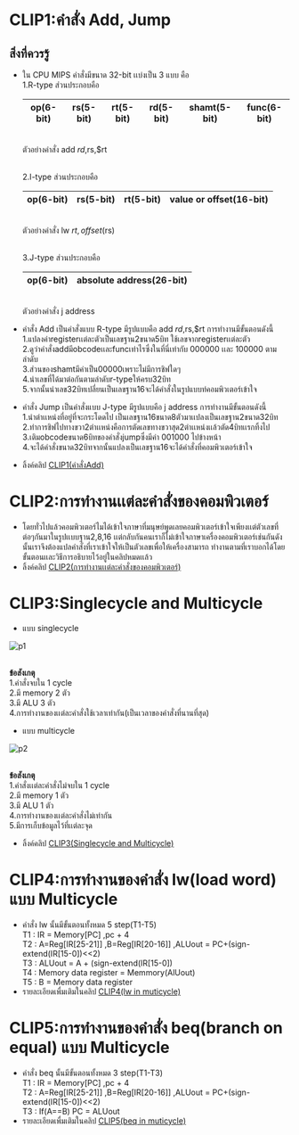 # CLIP1:คำสั่ง Add, Jump
## สิ่งที่ควรรู้
- ใน CPU MIPS คำสั่งมีขนาด 32-bit เเบ่งเป็น 3 แบบ คือ
  <br>1.R-type ส่วนประกอบคือ
  
  |op(6-bit)|rs(5-bit)|rt(5-bit)|rd(5-bit)|shamt(5-bit)|func(6-bit)|
  |-|-|-|-|-|-|
  
  <br>ตัวอย่างคำสั่ง add $rd,$rs,$rt
  
  <br>2.I-type ส่วนประกอบคือ
  
  
  |op(6-bit)|rs(5-bit)|rt(5-bit)|   value or offset(16-bit)   |
  |-|-|-|-|
  
  <br>ตัวอย่างคำสั่ง lw $rt,offset($rs)

  <br>3.J-type ส่วนประกอบคือ
  
  
  |op(6-bit)|    absolute address(26-bit)    |
  |-|-|
  
  <br>ตัวอย่างคำสั่ง j address
  
- คำสั่ง Add เป็นคำสั่งแบบ R-type มีรูปแบบคือ add $rd,$rs,$rt การทำงานมีขั้นตอนดังนี้
  <br>1.แปลงค่าregisterเเต่ละตัวเป็นเลขฐาน2ขนาด5บิท ใช้เลขจากregisterเเต่ละตัว
  <br>2.ดูว่าคำสั่งaddมีobcodeเเละfuncเท่าไรซึ่งในที่นี่เท่ากับ 000000 เเละ 100000 ตามลำดับ
  <br>3.ส่วนของshamtมีค่าเป็น00000เพราะไม่มีการชิฟใดๆ
  <br>4.นำเลขที่ได้มาต่อกันตามลำดับr-typeให้ครบ32บิท
  <br>5.จากนั้นนำเลข32บิทเปลี่ยนเป็นเลขฐาน16จะได้คำสั่งในรูปแบบท่คอมพิวเตอร์เข้าใจ

- คำสั่ง Jump เป็นคำสั่งแบบ J-type มีรูปแบบคือ j address การทำงานมีขั้นตอนดังนี้
  <br>1.นำตำเเหน่งที่อยู่ที่จะกระโดดไป เป็นเลขฐาน16ขนาด8ตัวมาเเปลงเป็นเลขฐาน2ขนาด32บิท
  <br>2.ทำการชิฟไปทางขวา2ตำเเหน่งคือการตัดเลขทางขวาสุด2ตำเเหน่งเเล้วตัด4บิทเเรกทิ้งไป
  <br>3.เติมobcodeขนาด6บิทของคำสั่งjumpซึ่งมีค่า 001000 ไปข้างหน้า
  <br>4.จะได้คำสั่งขนาด32บิทจากนั้นแปลงเป็นเลขฐาน16จะได้คำสั่งที่คอมพิวเตอร์เข้าใจ
  
- ลิ้งค์คลิป [CLIP1(คำสั่งAdd)](https://youtu.be/U5B8R18Q3nM)


# CLIP2:การทำงานเเต่ละคำสั่งของคอมพิวเตอร์
- โดยทั่วไปแล้วคอมพิวเตอร์ไมได้เข้าใจภาษาที่มนุษย์พูดเลยคอมพิวเตอร์เข้าใจเพียงเเต่ตัวเลขที่ต่อๆกันมาในรูปเเบบฐาน2,8,16
  เเต่กลับกันคนเราก็ไม่เข้าใจภาษาเครื่องคอมพิวเตอร์เช่นกันดังนั้นเราจึงต้องแปลคำสั่งที่เราเข้าใจให้เป็นตัวเลขเพื่อให้เครื่องสามารถ
  ทำงานตามที่เราบอกได้โดยขั้นตอนเเละวิธีการอธิบายไว้อยู่ในคลิปหมดเเล้ว
- ลิ้งค์คลิป [CLIP2(การทำงานเเต่ละคำสั่งของคอมพิวเตอร์)](https://www.youtube.com/watch?v=kX9hZPzyaBc&t=19s)


# CLIP3:Singlecycle and Multicycle

- แบบ singlecycle 

![p1](https://lings2mi.files.wordpress.com/2012/12/figure4-11-mipsdatapathr-lod-beq.gif?w=702&zoom=2)

  <br> **ข้อสังเกตุ**
  <br>1.คำสั่งจบใน 1 cycle
  <br>2.มี memory 2 ตัว
  <br>3.มี ALU 3 ตัว
  <br>4.การทำงานของเเต่ละคำสั่งใช้เวลาเท่ากัน(เป็นเวลาของคำสั่งที่นานที่สุด)
  
- แบบ multicycle
 
![p2](https://camo.githubusercontent.com/3a759f503101d7359e3b9e88a79a64b022814d5a/68747470733a2f2f692e696d6775722e636f6d2f6d5758485770542e706e67)

  <br>**ข้อสังเกตุ**
  <br>1.คำสั่งเเต่ละคำสั่งไม่จบใน 1 cycle
  <br>2.มี memory 1 ตัว
  <br>3.มี ALU 1 ตัว
  <br>4.การทำงานของเเต่ละคำสั่งไม่เท่ากัน
  <br>5.มีการเก็บข้อมูลไว้ที่เเต่ละจุด
  
- ลิ้งค์คลิป [CLIP3(Singlecycle and Multicycle)](https://www.youtube.com/watch?v=ns2NKb_gKvM)
  
# CLIP4:การทำงานของคำสั่ง lw(load word) แบบ Multicycle

- คำสั่ง lw นั้นมีขั้นตอนทั้งหมด 5 step(T1-T5)
  <br>T1 : IR = Memory[PC] ,pc + 4 
  <br>T2 : A=Reg[IR[25-21]] ,B=Reg[IR[20-16]] ,ALUout = PC+(sign-extend(IR[15-0])<<2)
  <br>T3 : ALUout = A + (sign-extend(IR[15-0])
  <br>T4 : Memory data register = Memmory(AlUout)
  <br>T5 : B = Memory data register
- รายละเอียดเพื่มเติมในคลิป [CLIP4(lw in muticycle)](https://www.youtube.com/watch?v=Z5NQPWH3Bhk&t=4s)
  
# CLIP5:การทำงานของคำสั่ง beq(branch on equal) แบบ Multicycle

- คำสั่ง beq นั้นมีขั้นตอนทั้งหมด 3 step(T1-T3)
  <br>T1 : IR = Memory[PC] ,pc + 4 
  <br>T2 : A=Reg[IR[25-21]] ,B=Reg[IR[20-16]] ,ALUout = PC+(sign-extend(IR[15-0])<<2)
  <br>T3 : If(A==B) PC = ALUout 
- รายละเอียดเพื่มเติมในคลิป [CLIP5(beq in muticycle)](https://www.youtube.com/watch?v=bck_AWRrWS4)
